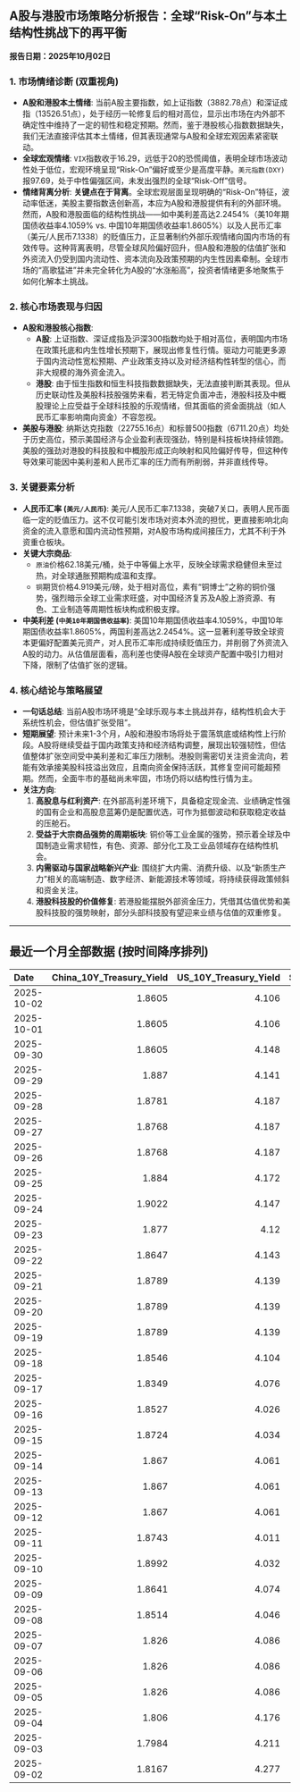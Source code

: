 ## A股与港股市场策略分析报告：全球“Risk-On”与本土结构性挑战下的再平衡

**报告日期：2025年10月02日**

### 1. 市场情绪诊断 (双重视角)

*   **A股和港股本土情绪**: 当前A股主要指数，如上证指数（3882.78点）和深证成指（13526.51点），处于经历一轮修复后的相对高位，显示出市场在内外部不确定性中维持了一定的韧性和稳定预期。然而，鉴于港股核心指数数据缺失，我们无法直接评估其本土情绪，但其表现通常与A股和全球宏观因素紧密联动。
*   **全球宏观情绪**: `VIX`指数收于16.29，远低于20的恐慌阈值，表明全球市场波动性处于低位，宏观环境呈现“Risk-On”偏好或至少是高度平静。`美元指数(DXY)`报97.69，处于中性偏强区间，未发出强烈的全球“Risk-Off”信号。
*   **情绪背离分析**: **关键点在于背离**。全球宏观层面呈现明确的“Risk-On”特征，波动率低迷，美股主要指数迭创新高，本应为A股和港股提供有利的外部环境。然而，A股和港股面临的结构性挑战——如中美利差高达2.2454%（美10年期国债收益率4.1059% vs. 中国10年期国债收益率1.8605%）以及人民币汇率（美元/人民币7.1338）的贬值压力，正显著制约外部乐观情绪向国内市场的有效传导。这种背离表明，尽管全球风险偏好回升，但A股和港股的估值扩张和外资流入仍受到国内流动性、资本流向及政策预期的内生性因素牵制。全球市场的“高歌猛进”并未完全转化为A股的“水涨船高”，投资者情绪更多地聚焦于如何化解本土挑战。

### 2. 核心市场表现与归因

*   **A股和港股核心指数**:
    *   **A股**: 上证指数、深证成指及沪深300指数均处于相对高位，表明国内市场在政策托底和内生性增长预期下，展现出修复性行情。驱动力可能更多源于国内流动性宽松预期、产业政策支持以及对经济结构性转型的信心，而非大规模的海外资金流入。
    *   **港股**: 由于恒生指数和恒生科技指数数据缺失，无法直接判断其表现。但从历史联动性及美股科技股强势来看，若无特定负面冲击，港股科技及中概股理论上应受益于全球科技股的乐观情绪，但其面临的资金面挑战（如人民币汇率影响南向资金）不容忽视。
*   **美股与港股**: 纳斯达克指数（22755.16点）和标普500指数（6711.20点）均处于历史高位，预示美国经济与企业盈利表现强劲，特别是科技板块持续领跑。美股的强劲对港股的科技股和中概股形成正向映射和风险偏好传导，但这种传导效果可能因中美利差和人民币汇率的压力而有所削弱，并非直线传导。

### 3. 关键要素分析

*   **人民币汇率 (`美元/人民币`)**: 美元/人民币汇率7.1338，突破7关口，表明人民币面临一定的贬值压力。这不仅可能引发市场对资本外流的担忧，更直接影响北向资金的流入意愿和国内流动性预期，对A股市场构成间接压力，尤其不利于外资重仓板块。
*   **关键大宗商品**:
    *   `原油`价格62.18美元/桶，处于中等偏上水平，反映全球需求稳健但未至过热，对全球通胀预期构成温和支撑。
    *   `铜`期货价格4.919美元/磅，处于相对高位，素有“铜博士”之称的铜价强势，强烈暗示全球工业需求旺盛，对中国经济复苏及A股上游资源、有色、工业制造等周期性板块构成积极支撑。
*   **中美利差 (`中美10年期国债收益率`)**: 美国10年期国债收益率4.1059%，中国10年期国债收益率1.8605%，两国利差高达2.2454%。这一显著利差导致全球资本更偏好配置美元资产，对人民币汇率形成持续贬值压力，并削弱了外资流入A股的动力。从估值层面看，高利差也使得A股在全球资产配置中吸引力相对下降，限制了估值扩张的逻辑。

### 4. 核心结论与策略展望

*   **一句话总结**: 当前A股市场环境是“全球乐观与本土挑战并存，结构性机会大于系统性机会，但估值扩张受阻”。
*   **短期展望**: 预计未来1-3个月，A股和港股市场将处于震荡筑底或结构性上行阶段。A股将继续受益于国内政策支持和经济结构调整，展现出较强韧性，但估值整体扩张空间受中美利差和汇率压力限制。港股则需密切关注资金流向，若能有效承接美股科技溢出效应，且南向资金保持活跃，其修复空间可能超预期。然而，全面牛市的基础尚未牢固，市场仍将以结构性行情为主。
*   **关注方向**:
    1.  **高股息与红利资产**: 在外部高利差环境下，具备稳定现金流、业绩确定性强的国有企业和高股息蓝筹仍是配置优选，可作为抵御波动和获取稳定收益的压舱石。
    2.  **受益于大宗商品强势的周期板块**: 铜价等工业金属的强势，预示着全球及中国制造业需求韧性，有色、资源、部分化工及工业品领域存在结构性机会。
    3.  **内需驱动与国家战略新兴产业**: 围绕扩大内需、消费升级、以及“新质生产力”相关的高端制造、数字经济、新能源技术等领域，将持续获得政策倾斜和资金关注。
    4.  **港股科技股的价值修复**: 若港股能摆脱外部资金压力，凭借其估值优势和美股科技股的强势映射，部分头部科技股有望迎来业绩与估值的双重修复。

---

## 最近一个月全部数据 (按时间降序排列)

| Date       |   China_10Y_Treasury_Yield |   US_10Y_Treasury_Yield |   Shanghai_Composite_Index |   CSI_300_Index |   Shenzhen_Component_Index |   GOLD_spot_price |   OIL_price |   ALUMINUM_future |   BTC_price |   USD_CNY_exchange_rate |   Commodity_Index_ETF |   US_Dollar_Index |   ETH_price |   LEAN_HOGS_future |   COPPER_future |   High_Yield_Bond_ETF |   LIVE_CATTLE_future |   GOLD_near_month_future |   NATURAL_GAS_future |   PLATINUM_future |   SILVER_future |   Long_Term_Treasury_ETF |   CORN_future |   SOYBEANS_future |   WHEAT_future |   SP500_close |   NASDAQ_close |   VIX_close |   GOLD_basis_spot_vs_near |
|:-----------|---------------------------:|------------------------:|---------------------------:|----------------:|---------------------------:|------------------:|------------:|------------------:|------------:|------------------------:|----------------------:|------------------:|------------:|-------------------:|----------------:|----------------------:|---------------------:|-------------------------:|---------------------:|------------------:|----------------:|-------------------------:|--------------:|------------------:|---------------:|--------------:|---------------:|------------:|--------------------------:|
| 2025-10-02 |                     1.8605 |                   4.106 |                    3882.78 |         4640.69 |                    13526.5 |            3889.8 |       62.18 |           2597.5  |      118753 |                  7.1338 |                 22.49 |            97.695 |     4390.11 |             98.35  |          4.919  |                 80.96 |              237.225 |                   3889.6 |                3.441 |            1569.9 |          47.355 |                    89.29 |        417    |           1010.75 |         510.25 |       6711.2  |        22755.2 |       16.29 |                  0.199951 |
| 2025-10-01 |                     1.8605 |                   4.106 |                    3882.78 |         4640.69 |                    13526.5 |            3889.8 |       62.18 |           2597.5  |      114056 |                  7.1338 |                 22.49 |            97.695 |     4145.96 |             98.35  |          4.919  |                 80.96 |              237.225 |                   3889.6 |                3.441 |            1569.9 |          47.355 |                    89.29 |        417    |           1010.75 |         510.25 |       6711.2  |        22755.2 |       16.29 |                  0.199951 |
| 2025-09-30 |                     1.8605 |                   4.148 |                    3882.78 |         4640.69 |                    13526.5 |            3840.8 |       62.37 |           2594    |      114056 |                  7.1338 |                 22.53 |            97.77  |     4145.96 |             99.85  |          4.805  |                 81.19 |              231.85  |                   3840.8 |                3.303 |            1584.6 |          46.253 |                    89.37 |        415.5  |           1001.75 |         508    |       6688.46 |        22660   |       16.28 |                  0        |
| 2025-09-29 |                     1.887  |                   4.141 |                    3862.53 |         4620.05 |                    13479.4 |            3820.9 |       63.45 |           2583.5  |      114400 |                  7.1338 |                 22.62 |            97.91  |     4217.34 |            101.15  |          4.841  |                 81.22 |              231.325 |                   3820.9 |                3.267 |            1609.3 |          46.612 |                    89.63 |        421.5  |           1010.5  |         519.5  |       6661.21 |        22591.2 |       16.12 |                  0        |
| 2025-09-28 |                     1.8781 |                   4.187 |                    3828.11 |         4550.05 |                    13209   |            3775.3 |       65.72 |           2544.75 |      112123 |                  7.1338 |                 22.81 |            98.15  |     4141.48 |            101.5   |          4.7155 |                 81.08 |              231.8   |                   3776.2 |                2.835 |            1582.7 |          46.221 |                    88.9  |        422    |           1013.75 |         519.75 |       6643.7  |        22484.1 |       15.29 |                 -0.899902 |
| 2025-09-27 |                     1.8768 |                   4.187 |                    3828.11 |         4550.05 |                    13209   |            3775.3 |       65.72 |           2544.75 |      109682 |                  7.1338 |                 22.81 |            98.15  |     4018.66 |            101.5   |          4.7155 |                 81.08 |              231.8   |                   3776.2 |                2.835 |            1582.7 |          46.221 |                    88.9  |        422    |           1013.75 |         519.75 |       6643.7  |        22484.1 |       15.29 |                 -0.899902 |
| 2025-09-26 |                     1.8768 |                   4.187 |                    3828.11 |         4550.05 |                    13209   |            3775.3 |       65.72 |           2544.75 |      109713 |                  7.1338 |                 22.81 |            98.15  |     4035.89 |            101.5   |          4.7155 |                 81.08 |              231.8   |                   3776.2 |                2.835 |            1582.7 |          46.221 |                    88.9  |        422    |           1013.75 |         519.75 |       6643.7  |        22484.1 |       15.29 |                 -0.899902 |
| 2025-09-25 |                     1.884  |                   4.172 |                    3853.3  |         4593.49 |                    13445.9 |            3736.9 |       64.98 |           2551    |      109049 |                  7.1315 |                 22.8  |            98.55  |     3868.33 |            100.1   |          4.7    |                 80.92 |              232.05  |                   3738.7 |                2.904 |            1530.7 |          44.697 |                    88.98 |        425.75 |           1012.25 |         527    |       6604.72 |        22384.7 |       16.74 |                 -1.80005  |
| 2025-09-24 |                     1.9022 |                   4.147 |                    3853.64 |         4566.07 |                    13356.1 |            3732.1 |       64.99 |           2533.5  |      113329 |                  7.1116 |                 22.64 |            97.87  |     4153.47 |             99.425 |          4.7525 |                 81.15 |              234.05  |                   3735   |                2.858 |            1484.5 |          43.777 |                    88.98 |        424.25 |           1009    |         519.5  |       6637.97 |        22497.9 |       16.18 |                 -2.8999   |
| 2025-09-23 |                     1.877  |                   4.12  |                    3821.83 |         4519.78 |                    13119.8 |            3780.6 |       63.41 |           2522    |      112014 |                  7.114  |                 22.49 |            97.26  |     4165.5  |            100.525 |          4.5845 |                 81.26 |              235.6   |                   3784.2 |                2.853 |            1504.2 |          44.192 |                    89.32 |        426.25 |           1012    |         520.5  |       6656.92 |        22573.5 |       16.64 |                 -3.59985  |
| 2025-09-22 |                     1.8647 |                   4.143 |                    3828.58 |         4522.61 |                    13158   |            3740.7 |       62.64 |           2530.25 |      112749 |                  7.1129 |                 22.26 |            97.33  |     4202.88 |             98.8   |          4.573  |                 81.32 |              237.15  |                   3744.8 |                2.806 |            1423.7 |          43.799 |                    88.7  |        421.75 |           1011    |         510.75 |       6693.75 |        22789   |       16.1  |                 -4.1001   |
| 2025-09-21 |                     1.8789 |                   4.139 |                    3820.09 |         4501.92 |                    13070.9 |            3671.5 |       62.68 |           2559.75 |      115306 |                  7.1129 |                 22.26 |            97.64  |     4451.33 |             97.975 |          4.569  |                 81.26 |              233.575 |                   3676   |                2.888 |            1414.3 |          42.536 |                    89.02 |        424    |           1025.5  |         522.5  |       6664.36 |        22631.5 |       15.45 |                 -4.5      |
| 2025-09-20 |                     1.8789 |                   4.139 |                    3820.09 |         4501.92 |                    13070.9 |            3671.5 |       62.68 |           2559.75 |      115722 |                  7.1129 |                 22.26 |            97.64  |     4482.27 |             97.975 |          4.569  |                 81.26 |              233.575 |                   3676   |                2.888 |            1414.3 |          42.536 |                    89.02 |        424    |           1025.5  |         522.5  |       6664.36 |        22631.5 |       15.45 |                 -4.5      |
| 2025-09-19 |                     1.8789 |                   4.139 |                    3820.09 |         4501.92 |                    13070.9 |            3671.5 |       62.68 |           2559.75 |      115689 |                  7.1129 |                 22.26 |            97.64  |     4470.92 |             97.975 |          4.569  |                 81.26 |              233.575 |                   3676   |                2.888 |            1414.3 |          42.536 |                    89.02 |        424    |           1025.5  |         522.5  |       6664.36 |        22631.5 |       15.45 |                 -4.5      |
| 2025-09-18 |                     1.8546 |                   4.104 |                    3831.66 |         4498.11 |                    13075.7 |            3643.7 |       63.57 |           2579    |      117137 |                  7.1033 |                 22.44 |            97.35  |     4589.92 |             97.475 |          4.541  |                 81.23 |              232.375 |                   3648.7 |                2.939 |            1397.4 |          41.707 |                    89.19 |        423.75 |           1037.5  |         524.25 |       6631.96 |        22470.7 |       15.7  |                 -5        |
| 2025-09-17 |                     1.8349 |                   4.076 |                    3876.34 |         4551.02 |                    13215.5 |            3681.8 |       64.05 |           2583.75 |      116469 |                  7.1142 |                 22.54 |            96.87  |     4592.73 |             97.325 |          4.571  |                 81.05 |              231.1   |                   3688   |                3.1   |            1372.7 |          41.722 |                    90.12 |        426.75 |           1043.75 |         528.25 |       6600.35 |        22261.3 |       15.72 |                 -6.19995  |
| 2025-09-16 |                     1.8527 |                   4.026 |                    3861.86 |         4523.34 |                    13064   |            3688.9 |       64.52 |           2614.75 |      116843 |                  7.1185 |                 22.78 |            96.63  |     4503.56 |             97.375 |          4.633  |                 81.13 |              233.45  |                   3695.5 |                3.103 |            1398.5 |          42.471 |                    90.35 |        429.5  |           1049.75 |         534    |       6606.76 |        22334   |       16.36 |                 -6.6001   |
| 2025-09-15 |                     1.8724 |                   4.034 |                    3860.5  |         4533.06 |                    13005.8 |            3682.2 |       63.3  |           2591    |      115445 |                  7.1242 |                 22.55 |            97.3   |     4526.82 |             97.525 |          4.6555 |                 81.19 |              234.6   |                   3689.5 |                3.043 |            1412.8 |          42.517 |                    90.16 |        423.25 |           1042.75 |         525    |       6615.28 |        22348.8 |       15.69 |                 -7.30005  |
| 2025-09-14 |                     1.867  |                   4.061 |                    3870.6  |         4522    |                    12924.1 |            3649.4 |       62.69 |           2583.75 |      115408 |                  7.1184 |                 22.35 |            97.55  |     4609.6  |             97.125 |          4.5885 |                 80.96 |              229.975 |                   3657.3 |                2.941 |            1407.3 |          42.387 |                    89.95 |        399    |           1025.75 |         503    |       6584.29 |        22141.1 |       14.76 |                 -7.90015  |
| 2025-09-13 |                     1.867  |                   4.061 |                    3870.6  |         4522    |                    12924.1 |            3649.4 |       62.69 |           2583.75 |      115951 |                  7.1184 |                 22.35 |            97.55  |     4668.18 |             97.125 |          4.5885 |                 80.96 |              229.975 |                   3657.3 |                2.941 |            1407.3 |          42.387 |                    89.95 |        399    |           1025.75 |         503    |       6584.29 |        22141.1 |       14.76 |                 -7.90015  |
| 2025-09-12 |                     1.867  |                   4.061 |                    3870.6  |         4522    |                    12924.1 |            3649.4 |       62.69 |           2583.75 |      116102 |                  7.1184 |                 22.35 |            97.55  |     4715.25 |             97.125 |          4.5885 |                 80.96 |              229.975 |                   3657.3 |                2.941 |            1407.3 |          42.387 |                    89.95 |        399    |           1025.75 |         503    |       6584.29 |        22141.1 |       14.76 |                 -7.90015  |
| 2025-09-11 |                     1.8743 |                   4.011 |                    3875.31 |         4548.04 |                    12979.9 |            3636.9 |       62.37 |           2587.75 |      115508 |                  7.1207 |                 22.22 |            97.54  |     4461.23 |             98.175 |          4.5905 |                 81.04 |              232.275 |                   3645   |                2.934 |            1395.4 |          41.697 |                    90.34 |        399    |           1015.25 |         503    |       6587.47 |        22043.1 |       14.71 |                 -8.1001   |
| 2025-09-10 |                     1.8992 |                   4.032 |                    3812.22 |         4445.37 |                    12557.7 |            3643.6 |       63.67 |           2518.25 |      113955 |                  7.1209 |                 22.39 |            97.78  |     4349.15 |             96.825 |          4.55   |                 80.84 |              231.15  |                   3653.1 |                3.029 |            1392.9 |          41.133 |                    89.74 |        397.25 |           1005.5  |         495    |       6532.04 |        21886.1 |       15.35 |                 -9.5      |
| 2025-09-09 |                     1.8641 |                   4.074 |                    3807.29 |         4436.26 |                    12510.6 |            3643.3 |       62.63 |           2516    |      111531 |                  7.1293 |                 22.24 |            97.79  |     4309.04 |             96.125 |          4.501  |                 80.78 |              230.175 |                   3653.3 |                3.117 |            1367.3 |          40.878 |                    89.23 |        401.25 |           1011.5  |         500.75 |       6512.61 |        21879.5 |       15.04 |                -10        |
| 2025-09-08 |                     1.8514 |                   4.046 |                    3826.84 |         4467.57 |                    12666.8 |            3638.1 |       62.26 |           2511    |      112071 |                  7.1325 |                 22.18 |            97.45  |     4308.07 |             95.15  |          4.4905 |                 80.87 |              235.8   |                   3648.5 |                3.09  |            1380.8 |          41.426 |                    89.74 |        403    |           1013.5  |         505.5  |       6495.15 |        21798.7 |       15.11 |                -10.3999   |
| 2025-09-07 |                     1.826  |                   4.086 |                    3812.51 |         4460.33 |                    12590.6 |            3613.2 |       61.87 |           2495.25 |      111168 |                  7.1414 |                 22.03 |            97.77  |     4305.35 |             96.025 |          4.4825 |                 80.87 |              235.975 |                   3624   |                3.048 |            1381.7 |          41.074 |                    88.56 |        399    |           1006.5  |         501    |       6481.5  |        21700.4 |       15.18 |                -10.8      |
| 2025-09-06 |                     1.826  |                   4.086 |                    3812.51 |         4460.33 |                    12590.6 |            3613.2 |       61.87 |           2495.25 |      110225 |                  7.1414 |                 22.03 |            97.77  |     4274.24 |             96.025 |          4.4825 |                 80.87 |              235.975 |                   3624   |                3.048 |            1381.7 |          41.074 |                    88.56 |        399    |           1006.5  |         501    |       6481.5  |        21700.4 |       15.18 |                -10.8      |
| 2025-09-05 |                     1.826  |                   4.086 |                    3812.51 |         4460.33 |                    12590.6 |            3613.2 |       61.87 |           2495.25 |      110651 |                  7.1414 |                 22.03 |            97.77  |     4306.99 |             96.025 |          4.4825 |                 80.87 |              235.975 |                   3624   |                3.048 |            1381.7 |          41.074 |                    88.56 |        399    |           1006.5  |         501    |       6481.5  |        21700.4 |       15.18 |                -10.8      |
| 2025-09-04 |                     1.806  |                   4.176 |                    3765.88 |         4365.21 |                    12118.7 |            3565.8 |       63.48 |           2488.75 |      110724 |                  7.1414 |                 22.21 |            98.35  |     4298.74 |             95.025 |          4.488  |                 80.83 |              236.95  |                   3577.3 |                3.074 |            1371.2 |          40.911 |                    87.23 |        399.75 |           1012    |         502.25 |       6502.08 |        21707.7 |       15.3  |                -11.5      |
| 2025-09-03 |                     1.7984 |                   4.211 |                    3813.56 |         4459.83 |                    12472   |            3593.2 |       63.97 |           2505.5  |      111723 |                  7.139  |                 22.37 |            98.14  |     4450.39 |             93.825 |          4.5585 |                 80.61 |              238.325 |                   3606.1 |                3.064 |            1448.6 |          41.542 |                    86.57 |        397.75 |           1016    |         504    |       6448.26 |        21497.7 |       16.35 |                -12.9001   |
| 2025-09-02 |                     1.8167 |                   4.277 |                    3858.13 |         4490.45 |                    12553.8 |            3549.4 |       65.59 |           2514.5  |      111201 |                  7.1304 |                 22.57 |            98.4   |     4325.37 |             95.55  |          4.5695 |                 80.39 |              239.525 |                   3562.9 |                3.009 |            1405.8 |          41.071 |                    85.63 |        403    |           1025.75 |         513    |       6415.54 |        21279.6 |       17.17 |                -13.5      |
